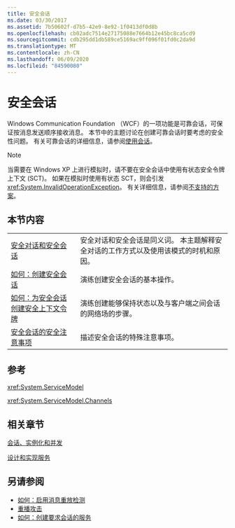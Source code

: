 ```yaml
---
title: 安全会话
ms.date: 03/30/2017
ms.assetid: 7b50602f-d7b5-42e9-8e92-1f0413df0d8b
ms.openlocfilehash: cb02adc7514e27175088e7664b12e45bc8ca5cd9
ms.sourcegitcommit: cdb295dd1db589ce5169ac9ff096f01fd0c2da9d
ms.translationtype: MT
ms.contentlocale: zh-CN
ms.lasthandoff: 06/09/2020
ms.locfileid: "84590080"
---
```

# <a name="secure-sessions"></a>安全会话
Windows Communication Foundation （WCF）的一项功能是可靠会话，可保证按消息发送顺序接收消息。 本节中的主题讨论在创建可靠会话时要考虑的安全性问题。 有关可靠会话的详细信息，请参阅[使用会话](../using-sessions.md)。  
  
> [!NOTE]
> 当需要在 Windows XP 上进行模拟时，请不要在安全会话中使用有状态安全令牌上下文 (SCT)。 如果在模拟时使用有状态 SCT，则会引发 <xref:System.InvalidOperationException>。 有关详细信息，请参阅[不支持的方案](unsupported-scenarios.md)。  
  
## <a name="in-this-section"></a>本节内容  
  
|||  
|-|-|  
|[安全对话和安全会话](secure-conversations-and-secure-sessions.md)|安全对话和安全会话是同义词。 本主题解释安全对话的工作方式以及使用该模式的时机和原因。|  
|[如何：创建安全会话](how-to-create-a-secure-session.md)|演练创建安全会话的基本操作。|  
|[如何：为安全会话创建安全上下文令牌](how-to-create-a-security-context-token-for-a-secure-session.md)|演练创建能够保持状态以及与客户端之间会话的网络场的步骤。|  
|[安全会话的安全注意事项](security-considerations-for-secure-sessions.md)|描述安全会话的特殊注意事项。|  
  
## <a name="reference"></a>参考  
 <xref:System.ServiceModel>  
  
 <xref:System.ServiceModel.Channels>  
  
## <a name="related-sections"></a>相关章节  
 [会话、实例化和并发](sessions-instancing-and-concurrency.md)  
  
 [设计和实现服务](../designing-and-implementing-services.md)  
  
## <a name="see-also"></a>另请参阅

- [如何：启用消息重放检测](how-to-enable-message-replay-detection.md)
- [重播攻击](replay-attacks.md)
- [如何：创建要求会话的服务](how-to-create-a-service-that-requires-sessions.md)
